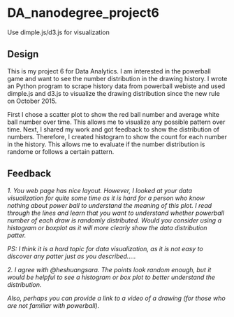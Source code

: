 # DA_nanodegree_project6
Use dimple.js/d3.js for visualization 

## Design

This is my project 6 for Data Analytics. I am interested in the powerball game and want to see the number distribution in the drawing history. I wrote an Python program to scrape history data from powerball webiste and used dimple.js and d3.js to visualize the drawing distribution since the new rule on October 2015. 

First I chose a scatter plot to show the red ball number and average white ball number over time. This allows me to visualize any possible pattern over time. Next, I shared my work and got feedback to show the distribution of numbers. Therefore, I created histogram to show the count for each number in the history. This allows me to evaluate if the number distribution is randome or follows a certain pattern. 

## Feedback
*1. You web page has nice layout. However, I looked at your data visualization for quite some time as it is hard for a person who know nothing about power ball to understand the meaning of this plot. I read through the lines and learn that you want to understand whether powerball number of each draw is randomly distributed. Would you consider using a histogram or boxplot as it will more clearly show the data distribution patter.*

*PS: I think it is a hard topic for data visualization, as it is not easy to discover any patter just as you described.....*

*2. I agree with @heshuangsara. The points look random enough, but it would be helpful to see a histogram or box plot to better understand the distribution.*

*Also, perhaps you can provide a link to a video of a drawing (for those who are not familiar with powerball).*
